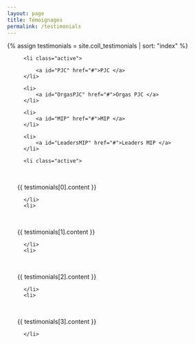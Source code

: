```yaml
---
layout: page
title: Témoignages
permalink: /testimonials
---
```

{% assign testimonials = site.coll_testimonials | sort: "index" %}


<ul class="tab" data-tab="47e7fac6-28a7-4470-a67b-1e7406c42f73" data-name="temoignages">

      <li class="active">
          
          <a id="PJC" href="#">PJC </a>
      </li>
  
      <li>
          <a id="OrgasPJC" href="#">Orgas PJC </a>
      </li>
  
      <li>
          <a id="MIP" href="#">MIP </a>
      </li>
  
      <li>
          <a id="LeadersMIP" href="#">Leaders MIP </a>
      </li>
  
</ul>
<ul class="tab-content" id="47e7fac6-28a7-4470-a67b-1e7406c42f73" data-name="temoignages">
  
      <li class="active">
<br/>

{{ testimonials[0].content }}

      </li>
      <li>
<br/>

{{ testimonials[1].content }}

      </li>
      <li>
<br/>

{{ testimonials[2].content }}

      </li>
      <li>
<br/>

{{ testimonials[3].content }}


      </li>
</ul>
